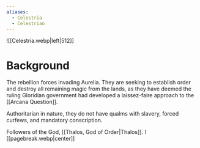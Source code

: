 ```yaml
---
aliases:
  - Celestria
  - Celestrian
---
```

![[Celestria.webp|left|512]]
# Background
The rebellion forces invading Aurelia. They are seeking to establish order and destroy all remaining magic from the lands, as they have deemed the ruling Gloridian government had developed a laissez-faire approach to the [[Arcana Question]].

Authoritarian in nature, they do not have qualms with slavery, forced curfews, and mandatory conscription.

Followers of the God, [[Thalos, God of Order|Thalos]].
![[pagebreak.webp|center]]
